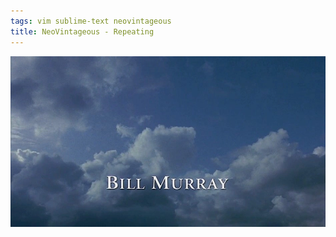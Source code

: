 ```yaml
---
tags: vim sublime-text neovintageous
title: NeoVintageous - Repeating
---
```


![Groundhog Day (1993)](/assets/groundhog-day.webp)
